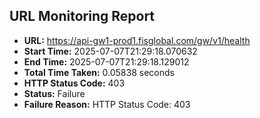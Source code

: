 ## URL Monitoring Report

- **URL:** https://api-gw1-prod1.fisglobal.com/gw/v1/health
- **Start Time:** 2025-07-07T21:29:18.070632
- **End Time:** 2025-07-07T21:29:18.129012
- **Total Time Taken:** 0.05838 seconds
- **HTTP Status Code:** 403
- **Status:** Failure
- **Failure Reason:** HTTP Status Code: 403
